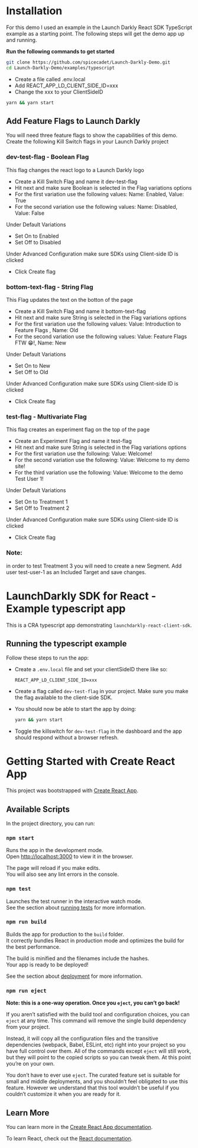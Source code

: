# Installation
For this demo I used an example in the Launch Darkly React SDK TypeScript example as a starting point. The following steps will get the demo app up and running.

**Run the following commands to get started**
```sh 
git clone https://github.com/spicecadet/Launch-Darkly-Demo.git
cd Launch-Darkly-Demo/examples/typescript
```
- Create a file called .env.local
- Add REACT_APP_LD_CLIENT_SIDE_ID=xxx
- Change the xxx to your ClientSideID
```sh
yarn && yarn start
```

## Add Feature Flags to Launch Darkly
You will need three feature flags to show the capabilities of this demo. Create the following Kill Switch flags in your Launch Darkly project

### dev-test-flag - Boolean Flag
This flag changes the react logo to a Launch Darkly logo
- Create a Kill Switch Flag and name it dev-test-flag
- Hit next and make sure Boolean is selected in the Flag variations options
- For the first variation use the following values: Name: Enabled, Value: True
- For the second variation use the following values: Name: Disabled, Value: False

Under Default Variations
- Set On to Enabled
- Set Off to Disabled

Under Advanced Configuration  make sure SDKs using Client-side ID is clicked
- Click Create flag

### bottom-text-flag - String Flag
This Flag updates the text on the botton of the page
- Create a Kill Switch Flag and name it bottom-text-flag
- Hit next and make sure String is selected in the Flag variations options
- For the first variation use the following values: Value: Introduction to Feature Flags , Name: Old
- For the second variation use the following values: Value: Feature Flags FTW 😁!, Name: New

Under Default Variations
- Set On to New
- Set Off to Old

Under Advanced Configuration  make sure SDKs using Client-side ID is clicked
- Click Create flag

### test-flag - Multivariate Flag
This flag creates an experiment flag on the top of the page
- Create an Experiment Flag and name it test-flag
- Hit next and make sure String is selected in the Flag variations options
- For the first variation use the following: Value: Welcome!
- For the second variation use the following: Value: Welcome to my demo site!
- For the third variation use the following: Value: Welcome to the demo Test User 1!

Under Default Variations
- Set On to Treatment 1
- Set Off to Treatment 2

Under Advanced Configuration  make sure SDKs using Client-side ID is clicked
- Click Create flag

### Note: 
in order to test Treatment 3 you will need to create a new Segment. Add user test-user-1 as an Included Target and save changes.

# LaunchDarkly SDK for React - Example typescript app

This is a CRA typescript app demonstrating `launchdarkly-react-client-sdk`.

## Running the typescript example

Follow these steps to run the app:

* Create a `.env.local` file and set your clientSideID there like so:

    ```shell
    REACT_APP_LD_CLIENT_SIDE_ID=xxx
    ```

* Create a flag called `dev-test-flag` in your project. Make sure you
  make the flag available to the client-side SDK.

* You should now be able to start the app by doing:

    ```sh
    yarn && yarn start
    ```

* Toggle the killswitch for `dev-test-flag` in the dashboard and the
  app should respond without a browser refresh.

# Getting Started with Create React App

This project was bootstrapped with [Create React App](https://github.com/facebook/create-react-app).

## Available Scripts

In the project directory, you can run:

### `npm start`

Runs the app in the development mode.\
Open [http://localhost:3000](http://localhost:3000) to view it in the browser.

The page will reload if you make edits.\
You will also see any lint errors in the console.

### `npm test`

Launches the test runner in the interactive watch mode.\
See the section about [running tests](https://facebook.github.io/create-react-app/docs/running-tests) for more information.

### `npm run build`

Builds the app for production to the `build` folder.\
It correctly bundles React in production mode and optimizes the build for the best performance.

The build is minified and the filenames include the hashes.\
Your app is ready to be deployed!

See the section about [deployment](https://facebook.github.io/create-react-app/docs/deployment) for more information.

### `npm run eject`

**Note: this is a one-way operation. Once you `eject`, you can’t go back!**

If you aren’t satisfied with the build tool and configuration choices, you can `eject` at any time. This command will remove the single build dependency from your project.

Instead, it will copy all the configuration files and the transitive dependencies (webpack, Babel, ESLint, etc) right into your project so you have full control over them. All of the commands except `eject` will still work, but they will point to the copied scripts so you can tweak them. At this point you’re on your own.

You don’t have to ever use `eject`. The curated feature set is suitable for small and middle deployments, and you shouldn’t feel obligated to use this feature. However we understand that this tool wouldn’t be useful if you couldn’t customize it when you are ready for it.

## Learn More

You can learn more in the [Create React App documentation](https://facebook.github.io/create-react-app/docs/getting-started).

To learn React, check out the [React documentation](https://reactjs.org/).
